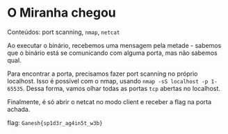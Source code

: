 # O Miranha chegou
Conteúdos: port scanning, `nmap`, `netcat`

Ao executar o binário, recebemos uma mensagem pela metade - sabemos que
o binário está se comunicando com alguma porta, mas não sabemos qual.

Para encontrar a porta, precisamos fazer port scanning no próprio localhost.
Isso é possível com o nmap, usando `nmap -sS localhost -p 1-65535`. Dessa
forma, vamos olhar todas as portas `tcp` abertas no localhost.

Finalmente, é só abrir o netcat no modo client e receber a flag na porta
achada.

flag: `Ganesh{sp1d3r_ag4in5t_w3b}`
